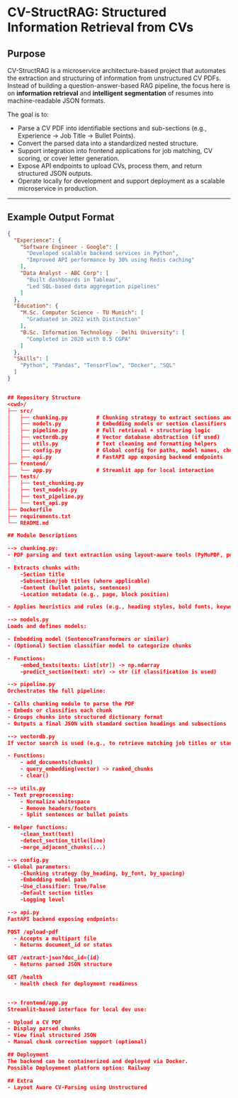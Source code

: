 # CV-StructRAG: Structured Information Retrieval from CVs

## Purpose

CV-StructRAG is a microservice architecture-based project that automates the extraction and structuring of information from unstructured CV PDFs. Instead of building a question-answer-based RAG pipeline, the focus here is on **information retrieval** and **intelligent segmentation** of resumes into machine-readable JSON formats.

The goal is to:
- Parse a CV PDF into identifiable sections and sub-sections (e.g., Experience → Job Title → Bullet Points).
- Convert the parsed data into a standardized nested structure.
- Support integration into frontend applications for job matching, CV scoring, or cover letter generation.
- Expose API endpoints to upload CVs, process them, and return structured JSON outputs.
- Operate locally for development and support deployment as a scalable microservice in production.

---

## Example Output Format

```json
{
  "Experience": {
    "Software Engineer - Google": [
      "Developed scalable backend services in Python",
      "Improved API performance by 30% using Redis caching"
    ],
    "Data Analyst - ABC Corp": [
      "Built dashboards in Tableau",
      "Led SQL-based data aggregation pipelines"
    ]
  },
  "Education": {
    "M.Sc. Computer Science - TU Munich": [
      "Graduated in 2022 with Distinction"
    ],
    "B.Sc. Information Technology - Delhi University": [
      "Completed in 2020 with 8.5 CGPA"
    ]
  },
  "Skills": [
    "Python", "Pandas", "TensorFlow", "Docker", "SQL"
  ]
}


## Repository Structure  
<cwd>/
├── src/
│   ├── chunking.py         # Chunking strategy to extract sections and content
│   ├── models.py           # Embedding models or section classifiers
│   ├── pipeline.py         # Full retrieval + structuring logic
│   ├── vectordb.py         # Vector database abstraction (if used)
│   ├── utils.py            # Text cleaning and formatting helpers
│   ├── config.py           # Global config for paths, model names, chunking logic
│   ├── api.py              # FastAPI app exposing backend endpoints
├── frontend/
│   └── app.py              # Streamlit app for local interaction
├── tests/
│   ├── test_chunking.py
│   ├── test_models.py
│   ├── test_pipeline.py
│   └── test_api.py
├── Dockerfile
├── requirements.txt
└── README.md  

## Module Descriptions  

--> chunking.py:
- PDF parsing and text extraction using layout-aware tools (PyMuPDF, pdfplumber, or unstructured).

- Extracts chunks with:
    -Section title
    -Subsection/job titles (where applicable)
    -Content (bullet points, sentences)
    -Location metadata (e.g., page, block position)

- Applies heuristics and rules (e.g., heading styles, bold fonts, keywords like "Experience", "Education").

--> models.py
Loads and defines models:

- Embedding model (SentenceTransformers or similar)
- (Optional) Section classifier model to categorize chunks

- Functions:
    -embed_texts(texts: List[str]) -> np.ndarray
    -predict_section(text: str) -> str (if classification is used)

--> pipeline.py
Orchestrates the full pipeline:

- Calls chunking module to parse the PDF
- Embeds or classifies each chunk
- Groups chunks into structured dictionary format
- Outputs a final JSON with standard section headings and subsections

--> vectordb.py
If vector search is used (e.g., to retrieve matching job titles or standard section labels), this module wraps FAISS or ChromaDB logic.

- Functions:
    - add_documents(chunks)  
    - query_embedding(vector) -> ranked_chunks  
    - clear()  

--> utils.py
- Text preprocessing:
    - Normalize whitespace
    - Remove headers/footers
    - Split sentences or bullet points

- Helper functions:
    -clean_text(text)
    -detect_section_title(line)
    -merge_adjacent_chunks(...)

--> config.py
- Global parameters:
    -Chunking strategy (by_heading, by_font, by_spacing)
    -Embedding model path
    -Use_classifier: True/False
    -Default section titles
    -Logging level

--> api.py
FastAPI backend exposing endpoints:

POST /upload-pdf
  - Accepts a multipart file
  - Returns document_id or status

GET /extract-json?doc_id={id}
  - Returns parsed JSON structure

GET /health
  - Health check for deployment readiness


--> frontend/app.py
Streamlit-based interface for local dev use:

- Upload a CV PDF
- Display parsed chunks
- View final structured JSON
- Manual chunk correction support (optional)  

## Deployment
The backend can be containerized and deployed via Docker.
Possible Deployement platform option: Railway

## Extra
- Layout Aware CV-Parsing using Unstructured